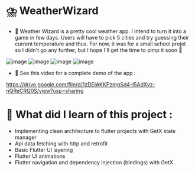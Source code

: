 # ⛈️ WeatherWizard
 
 - 🔭 Weather Wizard is a pretty cool weather app. I intend to turn it into a game in few days. Users will have to pick 5 cities and try guessing their current temperature and thus. For now, it was for a small school projet so I didn't go any further, but I hope I'll get the time to pimp it soon 🙂


![image](https://github.com/AlAmine-dot/WeatherWizard/assets/82777228/3ccb604a-3096-41b9-956b-dc1b7fa39909)
![image](https://github.com/AlAmine-dot/WeatherWizard/assets/82777228/e051e1e1-de10-4145-a137-8af1b8fd4cf2)
![image](https://github.com/AlAmine-dot/WeatherWizard/assets/82777228/390f0aae-d442-4655-8a52-e545c1531ea7)
![image](https://github.com/AlAmine-dot/WeatherWizard/assets/82777228/83e48c87-acd5-4751-bf2f-dab849346494)

- 📸 See this video for a complete demo of the app :

https://drive.google.com/file/d/1zDEIAKKPzmgSd4-I5AdXvz-nQReCRQ0S/view?usp=sharing

# 🤔 What did I learn of this project :

- Implementing clean architecture to flutter projects with GetX state manager
- Api data fetching with http and retrofit
- Basic Flutter UI layering
- Flutter UI animations
- Flutter navigation and dependency injection (bindings) with GetX
